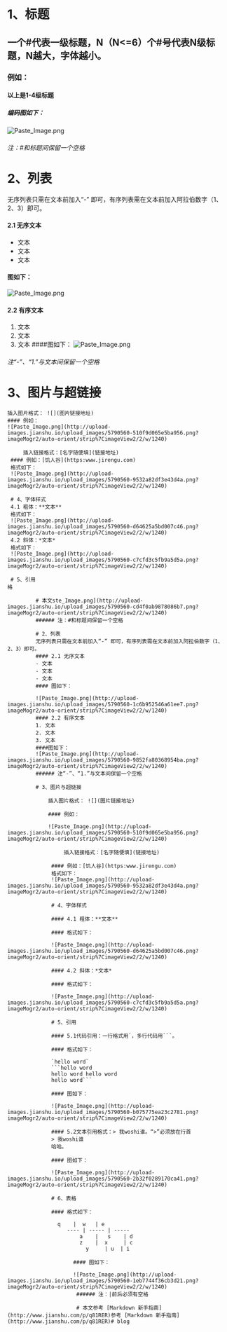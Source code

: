 # 1、标题
## 一个#代表一级标题，N（N<=6）个#号代表N级标题，N越大，字体越小。
### 例如：
#### 以上是1-4级标题
##### 编码图如下：

![Paste_Image.png](http://upload-images.jianshu.io/upload_images/5790560-cd4f0ab9878086b7.png?imageMogr2/auto-orient/strip%7CimageView2/2/w/1240)
###### 注：#和标题间保留一个空格

# 2、列表
无序列表只需在文本前加入“-” 即可，有序列表需在文本前加入阿拉伯数字（1、2、3）即可。
#### 2.1 无序文本
- 文本
- 文本
- 文本
#### 图如下：

![Paste_Image.png](http://upload-images.jianshu.io/upload_images/5790560-1c6b952546a61ee7.png?imageMogr2/auto-orient/strip%7CimageView2/2/w/1240)
#### 2.2 有序文本
1. 文本
2. 文本
3. 文本
####图如下：
![Paste_Image.png](http://upload-images.jianshu.io/upload_images/5790560-9852fa80368954ba.png?imageMogr2/auto-orient/strip%7CimageView2/2/w/1240)
###### 注“-”、“1.”与文本间保留一个空格

# 3、图片与超链接

    插入图片格式： ![](图片链接地址)
    #### 例如：
    ![Paste_Image.png](http://upload-images.jianshu.io/upload_images/5790560-510f9d065e5ba956.png?imageMogr2/auto-orient/strip%7CimageView2/2/w/1240)
    
         插入链接格式：[名字随便填](链接地址)
	 #### 例如：[饥人谷](https:www.jirengu.com)
	 格式如下：
	 ![Paste_Image.png](http://upload-images.jianshu.io/upload_images/5790560-9532a82df3e43d4a.png?imageMogr2/auto-orient/strip%7CimageView2/2/w/1240)
	 
	 # 4、字体样式
	 4.1 粗体：**文本**
	 格式如下：
	 ![Paste_Image.png](http://upload-images.jianshu.io/upload_images/5790560-d64625a5bd007c46.png?imageMogr2/auto-orient/strip%7CimageView2/2/w/1240)
	 4.2 斜体：*文本*
	 格式如下：
	 ![Paste_Image.png](http://upload-images.jianshu.io/upload_images/5790560-c7cfd3c5fb9a5d5a.png?imageMogr2/auto-orient/strip%7CimageView2/2/w/1240)
	 
	 # 5、引用
	格
			 
			 # 本文ste_Image.png](http://upload-images.jianshu.io/upload_images/5790560-cd4f0ab9878086b7.png?imageMogr2/auto-orient/strip%7CimageView2/2/w/1240)
			 ###### 注：#和标题间保留一个空格
			 
			 # 2、列表
			 无序列表只需在文本前加入“-” 即可，有序列表需在文本前加入阿拉伯数字（1、2、3）即可。
			 #### 2.1 无序文本
			 - 文本
			 - 文本
			 - 文本
			 #### 图如下：
			 
			 ![Paste_Image.png](http://upload-images.jianshu.io/upload_images/5790560-1c6b952546a61ee7.png?imageMogr2/auto-orient/strip%7CimageView2/2/w/1240)
			 #### 2.2 有序文本
			 1. 文本
			 2. 文本
			 3. 文本
			 ####图如下：
			 ![Paste_Image.png](http://upload-images.jianshu.io/upload_images/5790560-9852fa80368954ba.png?imageMogr2/auto-orient/strip%7CimageView2/2/w/1240)
			 ###### 注“-”、“1.”与文本间保留一个空格
			 
			 # 3、图片与超链接
			 
			     插入图片格式： ![](图片链接地址)
			     
			     #### 例如：
			     
			     ![Paste_Image.png](http://upload-images.jianshu.io/upload_images/5790560-510f9d065e5ba956.png?imageMogr2/auto-orient/strip%7CimageView2/2/w/1240)
			     
			          插入链接格式：[名字随便填](链接地址)
				  
				  #### 例如：[饥人谷](https:www.jirengu.com)
				  格式如下：
				  ![Paste_Image.png](http://upload-images.jianshu.io/upload_images/5790560-9532a82df3e43d4a.png?imageMogr2/auto-orient/strip%7CimageView2/2/w/1240)
				  
				  # 4、字体样式
				  
				  #### 4.1 粗体：**文本**
				  
				  #### 格式如下：
				  
				  ![Paste_Image.png](http://upload-images.jianshu.io/upload_images/5790560-d64625a5bd007c46.png?imageMogr2/auto-orient/strip%7CimageView2/2/w/1240)
				  
				  #### 4.2 斜体：*文本*
				  
				  #### 格式如下：
				  
				  ![Paste_Image.png](http://upload-images.jianshu.io/upload_images/5790560-c7cfd3c5fb9a5d5a.png?imageMogr2/auto-orient/strip%7CimageView2/2/w/1240)
				  
				  # 5、引用
				  
				  #### 5.1代码引用：一行格式用`，多行代码用```。
				  
				  #### 格式如下：
				  
				  `hello word`
				  ```hello word
				  hello word hello word
				  hello word```
				  
				  #### 图如下：
				  
				  ![Paste_Image.png](http://upload-images.jianshu.io/upload_images/5790560-b075775ea23c2781.png?imageMogr2/auto-orient/strip%7CimageView2/2/w/1240)
				  
				  #### 5.2文本引用格式：> 我woshi谁。“>”必须放在行首
				  > 我woshi谁
				  哈哈。
				  
				  #### 图如下：
				  
				  ![Paste_Image.png](http://upload-images.jianshu.io/upload_images/5790560-2b32f0289170ca41.png?imageMogr2/auto-orient/strip%7CimageView2/2/w/1240)
				  
				  # 6、表格
				  
				  #### 格式如下：
				  
				    q    |  w   | e   
				       ---- | ----- | -----
				           a    |   s    | d   
					       z    |  x     | c    
					         y     | u  | i  
						 
						 #### 图如下：
						 
						 ![Paste_Image.png](http://upload-images.jianshu.io/upload_images/5790560-1eb7744f36cb3d21.png?imageMogr2/auto-orient/strip%7CimageView2/2/w/1240)
						  ###### 注：|前后必须有空格
						  
						  # 本文参考 [Markdown 新手指南](http://www.jianshu.com/p/q81RER)参考 [Markdown 新手指南](http://www.jianshu.com/p/q81RER)# blog
